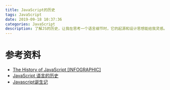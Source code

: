 ```yaml
---
title: JavaScript的历史
tags: JavaScript
date: 2019-09-18 10:37:36
categories: JavaScript
description: 了解JS的历史，让我在思考一个语言细节时，它的起源和设计思想能给我灵感。为了发挥 JavaScript 的全部潜力，了解它的本质、历史及局限性是十分重要的。
---
```


# 参考资料
- [The History of JavaScript [INFOGRAPHIC]](https://www.checkmarx.com/blog/javascript-history-infographic/)
- [JavaScript 语言的历史](https://wangdoc.com/javascript/basic/history.html)
- [Javascript诞生记](https://github.com/hansenwangvip/hansenwangvip.github.io/issues/18#issue-495096823)

